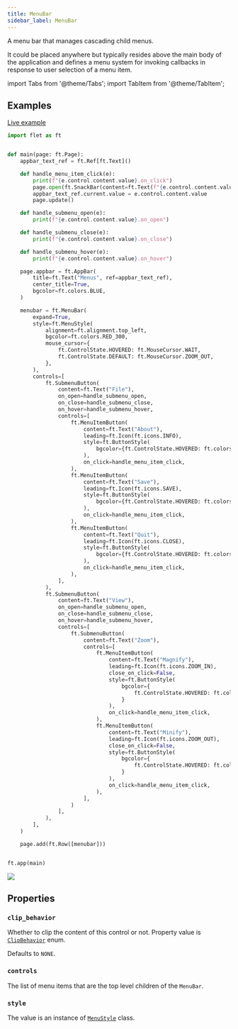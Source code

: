 ```yaml
---
title: MenuBar
sidebar_label: MenuBar
---
```


A menu bar that manages cascading child menus.

It could be placed anywhere but typically resides above the main body of the application and defines a menu system for invoking callbacks in response to user selection of a menu item.

import Tabs from '@theme/Tabs';
import TabItem from '@theme/TabItem';

## Examples

[Live example](https://flet-controls-gallery.fly.dev/navigation/menubar)

<Tabs groupId="language">
  <TabItem value="python" label="Python" default>

```python
import flet as ft


def main(page: ft.Page):
    appbar_text_ref = ft.Ref[ft.Text]()

    def handle_menu_item_click(e):
        print(f"{e.control.content.value}.on_click")
        page.open(ft.SnackBar(content=ft.Text(f"{e.control.content.value} was clicked!")))
        appbar_text_ref.current.value = e.control.content.value
        page.update()

    def handle_submenu_open(e):
        print(f"{e.control.content.value}.on_open")

    def handle_submenu_close(e):
        print(f"{e.control.content.value}.on_close")

    def handle_submenu_hover(e):
        print(f"{e.control.content.value}.on_hover")

    page.appbar = ft.AppBar(
        title=ft.Text("Menus", ref=appbar_text_ref),
        center_title=True,
        bgcolor=ft.colors.BLUE,
    )

    menubar = ft.MenuBar(
        expand=True,
        style=ft.MenuStyle(
            alignment=ft.alignment.top_left,
            bgcolor=ft.colors.RED_300,
            mouse_cursor={
                ft.ControlState.HOVERED: ft.MouseCursor.WAIT,
                ft.ControlState.DEFAULT: ft.MouseCursor.ZOOM_OUT,
            },
        ),
        controls=[
            ft.SubmenuButton(
                content=ft.Text("File"),
                on_open=handle_submenu_open,
                on_close=handle_submenu_close,
                on_hover=handle_submenu_hover,
                controls=[
                    ft.MenuItemButton(
                        content=ft.Text("About"),
                        leading=ft.Icon(ft.icons.INFO),
                        style=ft.ButtonStyle(
                            bgcolor={ft.ControlState.HOVERED: ft.colors.GREEN_100}
                        ),
                        on_click=handle_menu_item_click,
                    ),
                    ft.MenuItemButton(
                        content=ft.Text("Save"),
                        leading=ft.Icon(ft.icons.SAVE),
                        style=ft.ButtonStyle(
                            bgcolor={ft.ControlState.HOVERED: ft.colors.GREEN_100}
                        ),
                        on_click=handle_menu_item_click,
                    ),
                    ft.MenuItemButton(
                        content=ft.Text("Quit"),
                        leading=ft.Icon(ft.icons.CLOSE),
                        style=ft.ButtonStyle(
                            bgcolor={ft.ControlState.HOVERED: ft.colors.GREEN_100}
                        ),
                        on_click=handle_menu_item_click,
                    ),
                ],
            ),
            ft.SubmenuButton(
                content=ft.Text("View"),
                on_open=handle_submenu_open,
                on_close=handle_submenu_close,
                on_hover=handle_submenu_hover,
                controls=[
                    ft.SubmenuButton(
                        content=ft.Text("Zoom"),
                        controls=[
                            ft.MenuItemButton(
                                content=ft.Text("Magnify"),
                                leading=ft.Icon(ft.icons.ZOOM_IN),
                                close_on_click=False,
                                style=ft.ButtonStyle(
                                    bgcolor={
                                        ft.ControlState.HOVERED: ft.colors.PURPLE_200
                                    }
                                ),
                                on_click=handle_menu_item_click,
                            ),
                            ft.MenuItemButton(
                                content=ft.Text("Minify"),
                                leading=ft.Icon(ft.icons.ZOOM_OUT),
                                close_on_click=False,
                                style=ft.ButtonStyle(
                                    bgcolor={
                                        ft.ControlState.HOVERED: ft.colors.PURPLE_200
                                    }
                                ),
                                on_click=handle_menu_item_click,
                            ),
                        ],
                    )
                ],
            ),
        ],
    )

    page.add(ft.Row([menubar]))


ft.app(main)
```

  </TabItem>
</Tabs>

<img src="/img/docs/controls/menu-bar/menu-bar.gif" className="screenshot-40" />

## Properties

### `clip_behavior`

Whether to clip the content of this control or not. Property value is [`ClipBehavior`](/docs/reference/types/clipbehavior) enum.

Defaults to `NONE`.

### `controls`

The list of menu items that are the top level children of the `MenuBar`.

### `style`

The value is an instance of [`MenuStyle`](/docs/reference/types/menustyle) class.

